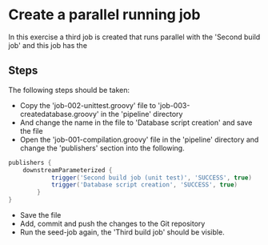# Create a parallel running job

In this exercise a third job is created that runs parallel with the 'Second build job' and this job has the

## Steps

The following steps should be taken:

- Copy the 'job-002-unittest.groovy' file to  'job-003-createdatabase.groovy' in the 'pipeline' directory
- And change the name in the file to 'Database script creation' and save the file
- Open the 'job-001-compilation.groovy' file in the 'pipeline' directory and change the 'publishers' section into the following.
```groovy
publishers {
	downstreamParameterized {
            trigger('Second build job (unit test)', 'SUCCESS', true)
            trigger('Database script creation', 'SUCCESS', true)
        } 
}
```
- Save the file
- Add, commit and push the changes to the Git repository
- Run the seed-job again, the 'Third build job' should be visible. 
